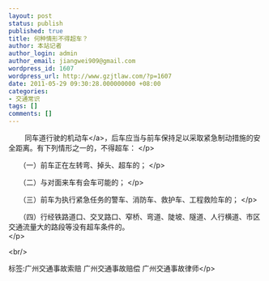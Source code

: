```yaml
---
layout: post
status: publish
published: true
title: 何种情形不得超车？
author: 本站记者
author_login: admin
author_email: jiangwei909@gmail.com
wordpress_id: 1607
wordpress_url: http://www.gzjtlaw.com/?p=1607
date: 2011-05-29 09:30:28.000000000 +08:00
categories:
- 交通常识
tags: []
comments: []
---
```

<p><p>　　 同车道行驶的<a>机动车<&#47;a>，后车应当与前车保持足以采取紧急制动措施的安全距离。有下列情形之一的，不得超车： <&#47;p><br><p>　　（一）前车正在左转弯、掉头、超车的； <&#47;p><br><p>　　（二）与对面来车有会车可能的； <&#47;p><br><p>　　（三）前车为执行紧急任务的警车、消防车、救护车、工程救险车的； <&#47;p><br><p>　　（四）行经铁路道口、交叉路口、窄桥、弯道、陡坡、隧道、人行横道、市区交通流量大的路段等没有超车条件的。 <br><&#47;p><br&#47;><p>标签:广州交通事故索赔 广州交通事故赔偿 广州交通事故律师<&#47;p>
